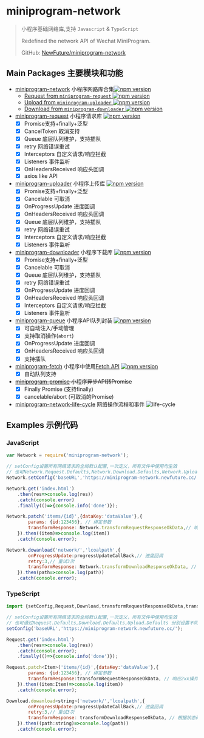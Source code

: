 # miniprogram-network

> 小程序基础网络库,支持 `Javascript` & `TypeScript`
>
> Redefined the network API of Wechat MiniProgram. 
> 
> GitHub: [NewFuture/miniprogram-network](https://github.com/NewFuture/miniprogram-network)

## Main Packages 主要模块和功能

* [miniprogram-network](network) 小程序网路库合集[![npm version](https://badge.fury.io/js/miniprogram-network.svg)](https://npmjs.com/package/miniprogram-network)
    * [Request from `miniprogram-request` ![npm version](https://badge.fury.io/js/miniprogram-request.svg)](https://npmjs.com/package/miniprogram-request)
    * [Upload from `miniprogram-uploader` ![npm version](https://badge.fury.io/js/miniprogram-uploader.svg)](https://npmjs.com/package/miniprogram-uploader)
    * [Download from `miniprogram-downloader` ![npm version](https://badge.fury.io/js/miniprogram-downloader.svg)](https://npmjs.com/package/miniprogram-downloader)
* [miniprogram-request](request) 小程序请求库 [![npm version](https://badge.fury.io/js/miniprogram-request.svg)](https://npmjs.com/package/miniprogram-request)
    * [x] Promise支持+finally+泛型
    * [x] CancelToken 取消支持
    * [x] Queue 底层队列维护，支持插队
    * [x] retry 网络错误重试
    * [x] Interceptors 自定义请求/响应拦截
    * [x] Listeners 事件监听
    * [x] OnHeadersReceived 响应头回调
    * [x] axios like API
* [miniprogram-uploader](uploader) 小程序上传库 [![npm version](https://badge.fury.io/js/miniprogram-uploader.svg)](https://npmjs.com/package/miniprogram-uploader)
    * [x] Promise支持+finally+泛型
    * [x] Cancelable 可取消
    * [x] OnProgressUpdate 进度回调
    * [x] OnHeadersReceived 响应头回调
    * [x] Queue 底层队列维护，支持插队
    * [x] retry 网络错误重试
    * [x] Interceptors 自定义请求/响应拦截
    * [x] Listeners 事件监听
* [miniprogram-downloader](downloader) 小程序下载库 [![npm version](https://badge.fury.io/js/miniprogram-downloader.svg)](https://npmjs.com/package/miniprogram-downloader)
    * [x] Promise支持+finally+泛型
    * [x] Cancelable 可取消
    * [x] Queue 底层队列维护，支持插队
    * [x] retry 网络错误重试
    * [x] OnProgressUpdate 进度回调
    * [x] OnHeadersReceived 响应头回调
    * [x] Interceptors 自定义请求/响应拦截
    * [x] Listeners 事件监听
* [miniprogram-queue](queue) 小程序API队列封装 [![npm version](https://badge.fury.io/js/miniprogram-queue.svg)](https://npmjs.com/package/miniprogram-queue)
    * [x] 可自动注入/手动管理
    * [x] 支持取消操作(`abort`)
    * [x] OnProgressUpdate 进度回调
    * [x] OnHeadersReceived 响应头回调
    * [x] 支持插队
* [miniprogram-fetch](fetch) 小程序中使用[Fetch API](https://developer.mozilla.org/zh-CN/docs/Web/API/Fetch_API/Using_Fetch) [![npm version](https://badge.fury.io/js/miniprogram-fetch.svg)](https://npmjs.com/package/miniprogram-fetch)
    * [x] 自动队列支持
* ~~[miniprogram-promise](promise) 小程序异步API转Promise~~
    * [x] Finally Promise (支持finally)
    * [x] cancelable/abort (可取消的Promise)
* [miniprogram-network-life-cycle](life-cycle) 网络操作流程和事件
![life-cycle](https://user-images.githubusercontent.com/6290356/49631309-6bddc080-fa2c-11e8-9a41-88fb50b2a1b7.png)


## Examples 示例代码

### JavaScript

```js
var Network = require('miniprogram-network');

// setConfig设置所有网络请求的全局默认配置,一次定义，所有文件中使用均生效
// 也可Network.Request.Defaults,Network.Download.Defaults,Network.Upload.Defaults 分别设置不同默认配置
Network.setConfig('baseURL','https://miniprogram-network.newfuture.cc/')

Network.get('index.html')
    .then(res=>console.log(res))
    .catch(console.error)
    .finally(()=>{console.info('done')});

Network.patch('items/{id}',{dataKey:'dataValue'},{
        params: {id:123456}, // 绑定参数
        transformResponse: Network.transformRequestResponseOkData,// 响应2xx操作成功直接返回数据
    }).then((item)=>console.log(item))
    .catch(console.error);

Network.dowanload('network/','lcoalpath',{
        onProgressUpdate:progressUpdateCallBack,// 进度回调
        retry:3,// 重试3次
        transformResponse: Network.transformDownloadResponseOkData, // 根据状态码只返回2xx对应的本地文件名
    }).then(path=>console.log(path))
    .catch(console.error);
```

### TypeScript

```js
import {setConfig,Request,Download,transformRequestResponseOkData,transformDownloadResponseOkData} from 'miniprogram-network';

// setConfig设置所有网络请求的全局默认配置,一次定义，所有文件中使用均生效
// 也可通过Request.Defaults,Download.Defaults,Upload.Defaults 分别设置不同默认配置
setConfig('baseURL','https://miniprogram-network.newfuture.cc/');

Request.get('index.html')
    .then(res=>console.log(res))
    .catch(console.error);
    .finally(()=>{console.info('done')});

Request.patch<Item>('items/{id}',{dataKey:'dataValue'},{
        params: {id:123456}, // 绑定参数
        transformResponse:transformRequestResponseOkData, // 响应2xx操作成功直接返回数据
    }).then((item:Item)=>console.log(item))
    .catch(console.error);

Download.dowanload<string>('network/','lcoalpath',{
        onProgressUpdate:progressUpdateCallBack,// 进度回调
        retry:3,// 重试3次
        transformResponse: transformDownloadResponseOkData, // 根据状态码只返回2xx对应的本地文件名
    }).then((path:string)=>console.log(path))
    .catch(console.error);
```